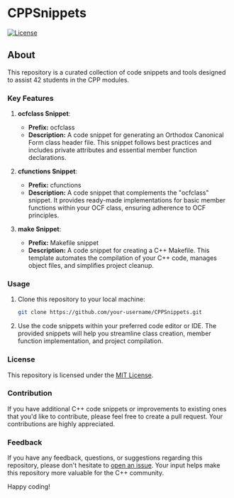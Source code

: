 # CPPSnippets

[![License](https://img.shields.io/badge/License-MIT-blue.svg)](LICENSE)

## About

This repository is a curated collection of code snippets and tools designed to assist 42 students in the CPP modules.
### Key Features

1. **ocfclass Snippet**:
   - **Prefix:** ocfclass
   - **Description:** A code snippet for generating an Orthodox Canonical Form class header file. This snippet follows best practices and includes private attributes and essential member function declarations.

2. **cfunctions Snippet**:
   - **Prefix:** cfunctions
   - **Description:** A code snippet that complements the "ocfclass" snippet. It provides ready-made implementations for basic member functions within your OCF class, ensuring adherence to OCF principles.

3. **make Snippet**:
   - **Prefix:** Makefile snippet
   - **Description:** A code snippet for creating a C++ Makefile. This template automates the compilation of your C++ code, manages object files, and simplifies project cleanup.

### Usage

1. Clone this repository to your local machine:
   ```bash
   git clone https://github.com/your-username/CPPSnippets.git
   ```

2. Use the code snippets within your preferred code editor or IDE. The provided snippets will help you streamline class creation, member function implementation, and project compilation.

### License

This repository is licensed under the [MIT License](LICENSE).

### Contribution

If you have additional C++ code snippets or improvements to existing ones that you'd like to contribute, please feel free to create a pull request. Your contributions are highly appreciated.

### Feedback

If you have any feedback, questions, or suggestions regarding this repository, please don't hesitate to [open an issue](https://github.com/yazid-k/CPPSnippets/issues). Your input helps make this repository more valuable for the C++ community.

Happy coding!
